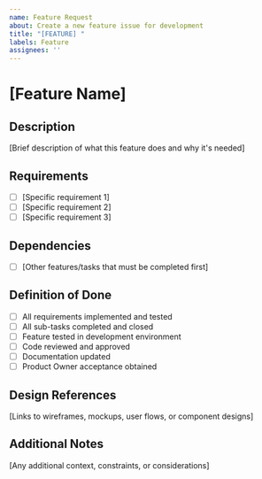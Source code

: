 ```yaml
---
name: Feature Request
about: Create a new feature issue for development
title: "[FEATURE] "
labels: Feature
assignees: ''
---
```


# [Feature Name]

## Description
[Brief description of what this feature does and why it's needed]

## Requirements
- [ ] [Specific requirement 1]
- [ ] [Specific requirement 2]
- [ ] [Specific requirement 3]

## Dependencies
- [ ] [Other features/tasks that must be completed first]

## Definition of Done
- [ ] All requirements implemented and tested
- [ ] All sub-tasks completed and closed
- [ ] Feature tested in development environment
- [ ] Code reviewed and approved
- [ ] Documentation updated
- [ ] Product Owner acceptance obtained

## Design References
[Links to wireframes, mockups, user flows, or component designs]

## Additional Notes
[Any additional context, constraints, or considerations]
